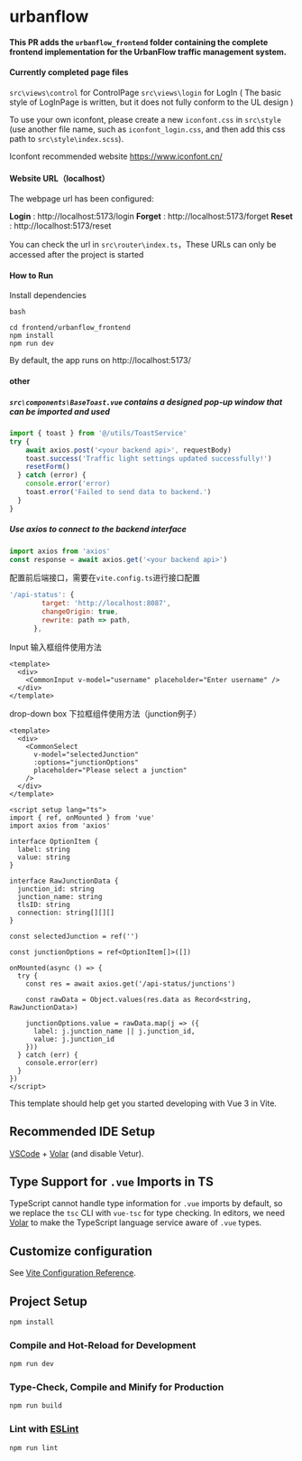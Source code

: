 # urbanflow



#### This PR adds the `urbanflow_frontend` folder containing the complete frontend implementation for the UrbanFlow traffic management system.



#### **Currently completed page files**

`src\views\control` for ControlPage
`src\views\login` for LogIn ( The basic style of LogInPage is written, but it does not fully conform to the UL design )

To use your own iconfont, please create a new `iconfont.css` in `src\style` (use another file name, such as `iconfont_login.css`, and then add this css path to `src\style\index.scss`). 

Iconfont recommended website https://www.iconfont.cn/



#### Website URL（localhost）

The webpage url has been configured:

**Login** : http://localhost:5173/login
**Forget** : http://localhost:5173/forget
**Reset** : http://localhost:5173/reset

You can check the url in `src\router\index.ts`，These URLs can only be accessed after the project is started



#### **How to Run**

Install dependencies

```
bash

cd frontend/urbanflow_frontend
npm install
npm run dev
```

By default, the app runs on http://localhost:5173/



#### other

##### `src\components\BaseToast.vue` contains a designed pop-up window that can be imported and used

```js
import { toast } from '@/utils/ToastService'
try {
    await axios.post('<your backend api>', requestBody)
    toast.success('Traffic light settings updated successfully!')
    resetForm()
  } catch (error) {
    console.error('error)
    toast.error('Failed to send data to backend.')
  }
}
```



##### Use axios to connect to the backend interface

```js
import axios from 'axios'
const response = await axios.get('<your backend api>')
```

配置前后端接口，需要在`vite.config.ts`进行接口配置

```js
'/api-status': {
        target: 'http://localhost:8087',
        changeOrigin: true,
        rewrite: path => path, 
      },
```



Input 输入框组件使用方法

```vue
<template>
  <div>
    <CommonInput v-model="username" placeholder="Enter username" />
  </div>
</template>
```



drop-down box 下拉框组件使用方法（junction例子）

```vue
<template>
  <div>
    <CommonSelect
      v-model="selectedJunction"
      :options="junctionOptions"
      placeholder="Please select a junction"
    />
  </div>
</template>

<script setup lang="ts">
import { ref, onMounted } from 'vue'
import axios from 'axios'

interface OptionItem {
  label: string
  value: string
}

interface RawJunctionData {
  junction_id: string
  junction_name: string
  tlsID: string
  connection: string[][][]
}

const selectedJunction = ref('')

const junctionOptions = ref<OptionItem[]>([])

onMounted(async () => {
  try {
    const res = await axios.get('/api-status/junctions')

    const rawData = Object.values(res.data as Record<string, RawJunctionData>)

    junctionOptions.value = rawData.map(j => ({
      label: j.junction_name || j.junction_id,
      value: j.junction_id
    }))
  } catch (err) {
    console.error(err)
  }
})
</script>

```



This template should help get you started developing with Vue 3 in Vite.

## Recommended IDE Setup

[VSCode](https://code.visualstudio.com/) + [Volar](https://marketplace.visualstudio.com/items?itemName=Vue.volar) (and disable Vetur).

## Type Support for `.vue` Imports in TS

TypeScript cannot handle type information for `.vue` imports by default, so we replace the `tsc` CLI with `vue-tsc` for type checking. In editors, we need [Volar](https://marketplace.visualstudio.com/items?itemName=Vue.volar) to make the TypeScript language service aware of `.vue` types.

## Customize configuration

See [Vite Configuration Reference](https://vite.dev/config/).

## Project Setup

```sh
npm install
```

### Compile and Hot-Reload for Development

```sh
npm run dev
```

### Type-Check, Compile and Minify for Production

```sh
npm run build
```

### Lint with [ESLint](https://eslint.org/)

```sh
npm run lint
```
